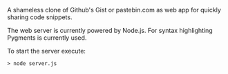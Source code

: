 A shameless clone of Github's Gist or pastebin.com as web app for quickly
sharing code snippets.

The web server is currently powered by Node.js. For syntax highlighting Pygments
is currently used.

To start the server execute:

    > node server.js
